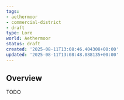 ```yaml
---
tags:
- aethermoor
- commercial-district
- draft
type: Lore
world: Aethermoor
status: draft
created: '2025-08-11T13:08:46.404308+00:00'
updated: '2025-08-11T13:08:48.088135+00:00'
---
```




## Overview

TODO

